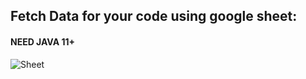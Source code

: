 ## Fetch Data for your code using google sheet:

#### NEED JAVA 11+

<img src="https://upload.wikimedia.org/wikipedia/commons/thumb/a/ae/Google_Sheets_2020_Logo.svg/70px-Google_Sheets_2020_Logo.svg.png" alt="Sheet">